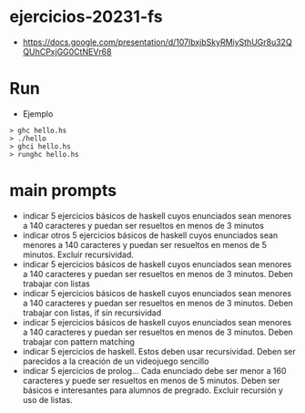 # ejercicios-20231-fs
- https://docs.google.com/presentation/d/107lbxjbSkyRMiySthUGr8u32QQUhCPxjGG0CtNEVr68

# Run
- Ejemplo
````
> ghc hello.hs
> ./hello
> ghci hello.hs
> runghc hello.hs
````

# main prompts
- indicar 5 ejercicios básicos de haskell cuyos enunciados sean menores a 140 caracteres y puedan ser resueltos en menos de 3 minutos
- indicar otros 5 ejercicios básicos de haskell cuyos enunciados sean menores a 140 caracteres y puedan ser resueltos en menos de 5 minutos. Excluir recursividad.
- indicar 5 ejercicios básicos de haskell cuyos enunciados sean menores a 140 caracteres y puedan ser resueltos en menos de 3 minutos. Deben trabajar con listas
- indicar 5 ejercicios básicos de haskell cuyos enunciados sean menores a 140 caracteres y puedan ser resueltos en menos de 3 minutos. Deben trabajar con listas, if sin recursividad
- indicar 5 ejercicios básicos de haskell cuyos enunciados sean menores a 140 caracteres y puedan ser resueltos en menos de 3 minutos. Deben trabajar con pattern matching
- indicar 5 ejercicios de haskell. Estos deben usar recursividad. Deben ser parecidos a la creación de un videojuego sencillo
- indicar 5 ejercicios de prolog... Cada enunciado debe ser menor a 160 caracteres y puede ser resueltos en menos de 5 minutos. Deben ser básicos e interesantes para alumnos de pregrado. Excluir recursión y uso de listas.
